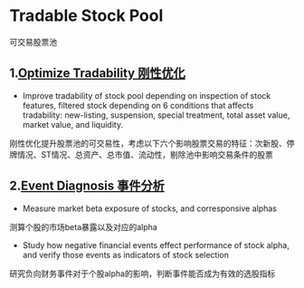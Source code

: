# Tradable Stock Pool
可交易股票池
## 1.[Optimize Tradability 刚性优化](https://github.com/xinyue6688/ZLT-Project-2/blob/main/tradable_pool.py)
 - Improve tradability of stock pool depending on inspection of stock features, filtered stock depending on 6 conditions that affects tradability: new-listing, suspension, special treatment, total asset value, market value, and liquidity.


刚性优化提升股票池的可交易性，考虑以下六个影响股票交易的特征：次新股、停牌情况、ST情况、总资产、总市值、流动性，剔除池中影响交易条件的股票

## 2.[Event Diagnosis 事件分析](https://github.com/xinyue6688/ZLT-Project-2/blob/main/main.py)
- Measure market beta exposure of stocks, and corresponsive alphas


测算个股的市场beta暴露以及对应的alpha


- Study how negative financial events effect performance of stock alpha, and verify those events as indicators of stock selection


研究负向财务事件对于个股alpha的影响，判断事件能否成为有效的选股指标
